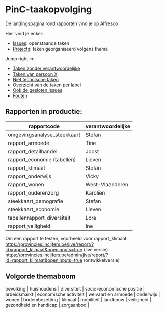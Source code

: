 # PinC-taakopvolging

De landingspagina rond rapporten vind je [op Alfresco](https://share.vlaamsbrabant.be/share/page/site/socialeplanning/document-details?nodeRef=workspace://SpacesStore/44a23bf7-0262-41b1-bb4d-757cc38ace63)

Hier vind je enkel:

- [Issues](https://github.com/provinciesincijfers/PinC-taakopvolging/issues): openstaande taken
- [Projects](https://github.com/provinciesincijfers/PinC-taakopvolging/projects): taken georganiseerd volgens thema

Jump right in:

- [Taken zonder verantwoordelijke](https://github.com/provinciesincijfers/PinC-taakopvolging/issues?utf8=%E2%9C%93&q=is%3Aopen+no%3Aassignee)
- [Taken van persoon X](https://github.com/provinciesincijfers/PinC-taakopvolging/issues?q=assignee%3Ajoostschouppe+is%3Aopen)
- [Niet technische taken](https://github.com/provinciesincijfers/PinC-taakopvolging/labels/niet-technisch)
- [Overzicht van de taken per label](https://github.com/provinciesincijfers/PinC-taakopvolging/labels)
- [Ook de gesloten Issues](https://github.com/provinciesincijfers/PinC-taakopvolging/issues?utf8=%E2%9C%93&q=is%3Aissue)
- [Fouten](https://github.com/provinciesincijfers/PinC-taakopvolging/issues?q=is%3Aissue+is%3Aopen+label%3Abug)



## Rapporten in productie:

| rapportcode   | verantwoordelijke  |
|---|---|
|omgevingsanalyse_steekkaart | Stefan |
|rapport_armoede | Tine |
|rapport_detailhandel | Joost |
|rapport_economie (tabellen) | Lieven |
|rapport_klimaat  | Stefan |
|rapport_onderwijs | Vicky |
|rapport_wonen | West-Vlaanderen |
|rapport_ouderenzorg | Karolien |
|steekkaart_demografie | Stefan |
|steekkaart_economie | Lieven |
|tabellenrapport_diversiteit | Lore |
|rapport_veiligheid | Ine |

Om een rapport te testen, voorbeeld voor rapport_klimaat:  
https://provincies.incijfers.be/jive/report/?id=rapport_klimaat&openinputs=true (live versie)  
https://provincies.incijfers.be/admin/jive/report/?id=rapport_klimaat&openinputs=true (ontwikkelversie)  


## Volgorde themaboom
bevolking |
huishoudens |
diversiteit |
socio-economische positie |
arbeidsmarkt |
economische activiteit |
welvaart en armoede |
onderwijs |
wonen |
bodembezetting |
klimaat |
mobiliteit |
landbouw |
veiligheid |
gezondheid en handicap |
zorgaanbod |
